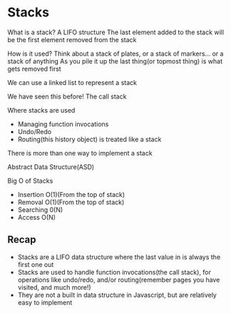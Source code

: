 # Stacks

What is a stack?
A LIFO structure
The last element added to the stack will be the first element removed from the stack

How is it used?
Think about a stack of plates, or a stack of markers... or a stack of anything
As you pile it up the last thing(or topmost thing) is what gets removed first

We can use a linked list to represent a stack

We have seen this before! The call stack

Where stacks are used

- Managing function invocations
- Undo/Redo
- Routing(this history object) is treated like a stack

There is more than one way to implement a stack

Abstract Data Structure(ASD)

Big O of Stacks

- Insertion O(1)(From the top of stack)
- Removal O(1)(From the top of stack)
- Searching 0(N)
- Access O(N)

## Recap

- Stacks are a LIFO data structure where the last value in is always the first one out
- Stacks are used to handle function invocations(the call stack), for operations like undo/redo, and/or routing(remember pages you have visited, and much more!)
- They are not a built in data structure in Javascript, but are relatively easy to implement

